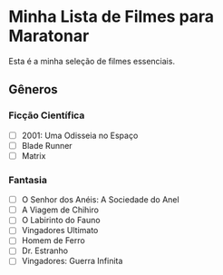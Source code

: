 # Minha Lista de Filmes para Maratonar

Esta é a minha seleção de filmes essenciais.

## Gêneros

### Ficção Científica

- [ ] 2001: Uma Odisseia no Espaço
- [ ] Blade Runner
- [ ] Matrix

### Fantasia

- [ ] O Senhor dos Anéis: A Sociedade do Anel
- [ ] A Viagem de Chihiro
- [ ] O Labirinto do Fauno
- [ ] Vingadores Ultimato
- [ ] Homem de Ferro
- [ ] Dr. Estranho
- [ ] Vingadores: Guerra Infinita
